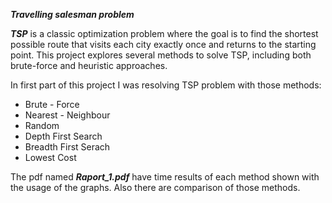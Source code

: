 _**Travelling salesman problem**_

_**TSP**_ is a classic optimization problem where
the goal is to find the shortest possible route that visits each city exactly 
once and returns to the starting point. This project explores several methods to 
solve TSP, including both brute-force and heuristic approaches.

In first part of this project I was resolving TSP problem with those methods:
* Brute - Force
* Nearest - Neighbour
* Random
* Depth First Search
* Breadth First Serach
* Lowest Cost

The pdf named _**Raport_1.pdf**_ have time results of each method shown with the usage
of the graphs. Also there are comparison of those methods.